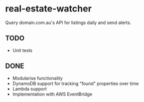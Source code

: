# real-estate-watcher
Query domain.com.au's API for listings daily and send alerts.

## TODO

- Unit tests

## DONE

- Modularise functionality
- DynamoDB support for tracking "found" properties over time
- Lambda support
- Implementation with AWS EventBridge